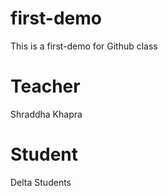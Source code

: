 # first-demo
This is a first-demo for Github class


# Teacher
Shraddha Khapra

# Student
Delta Students

